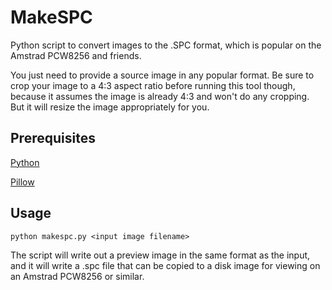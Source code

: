 # MakeSPC
Python script to convert images to the .SPC format, which is popular on the Amstrad PCW8256 and friends.

You just need to provide a source image in any popular format. Be sure to crop your image to a 4:3 aspect ratio before running this tool though, because it assumes the image is already 4:3 and won't do any cropping.  But it will resize the image appropriately for you.

## Prerequisites
[Python](https://www.python.org/)

[Pillow](https://pillow.readthedocs.io/en/stable/)

## Usage
`python makespc.py <input image filename>`

The script will write out a preview image in the same format as the input, and it will write a .spc file that can be copied to a disk image for viewing on an Amstrad PCW8256 or similar.
